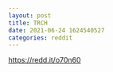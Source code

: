 ```yaml
--- 
layout: post 
title: TRCH 
date: 2021-06-24 1624540527 
categories: reddit 
--- 
```

https://redd.it/o70n60